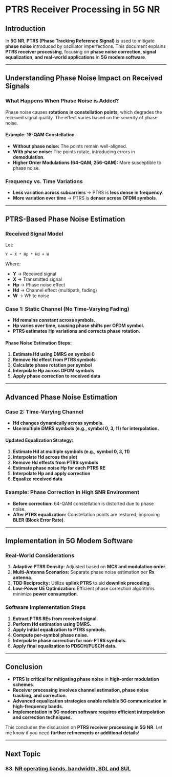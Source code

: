 # PTRS Receiver Processing in 5G NR

## Introduction

In **5G NR**, **PTRS (Phase Tracking Reference Signal)** is used to mitigate **phase noise** introduced by oscillator imperfections. This document explains **PTRS receiver processing**, focusing on **phase noise correction, signal equalization, and real-world applications** in **5G modem software**.

---

## Understanding Phase Noise Impact on Received Signals

### What Happens When Phase Noise is Added?
Phase noise causes **rotations in constellation points**, which degrades the received signal quality. The effect varies based on the severity of phase noise.

#### Example: 16-QAM Constellation
- **Without phase noise:** The points remain well-aligned.
- **With phase noise:** The points rotate, introducing errors in **demodulation**.
- **Higher Order Modulations (64-QAM, 256-QAM):** More susceptible to phase noise.

### Frequency vs. Time Variations
- **Less variation across subcarriers** → PTRS is **less dense in frequency**.
- **More variation over time** → PTRS is **denser across OFDM symbols**.

---

## PTRS-Based Phase Noise Estimation

### Received Signal Model
Let:
```
Y = X * Hp * Hd + W
```
Where:
- **Y** → Received signal
- **X** → Transmitted signal
- **Hp** → Phase noise effect
- **Hd** → Channel effect (multipath, fading)
- **W** → White noise

### Case 1: Static Channel (No Time-Varying Fading)
- **Hd remains constant across symbols.**
- **Hp varies over time, causing phase shifts per OFDM symbol.**
- **PTRS estimates Hp variations and corrects phase rotation.**

#### Phase Noise Estimation Steps:
1. **Estimate Hd using DMRS on symbol 0**
2. **Remove Hd effect from PTRS symbols**
3. **Calculate phase rotation per symbol**
4. **Interpolate Hp across OFDM symbols**
5. **Apply phase correction to received data**

---

## Advanced Phase Noise Estimation

### Case 2: Time-Varying Channel
- **Hd changes dynamically across symbols.**
- **Use multiple DMRS symbols (e.g., symbol 0, 3, 11) for interpolation.**

#### Updated Equalization Strategy:
1. **Estimate Hd at multiple symbols (e.g., symbol 0, 3, 11)**
2. **Interpolate Hd across the slot**
3. **Remove Hd effects from PTRS symbols**
4. **Estimate phase noise Hp for each PTRS RE**
5. **Interpolate Hp and apply correction**
6. **Equalize received data**

### Example: Phase Correction in High SNR Environment
- **Before correction:** 64-QAM constellation is distorted due to phase noise.
- **After PTRS equalization:** Constellation points are restored, improving **BLER (Block Error Rate)**.

---

## Implementation in 5G Modem Software

### Real-World Considerations
1. **Adaptive PTRS Density:** Adjusted based on **MCS and modulation order**.
2. **Multi-Antenna Scenarios:** Separate phase noise estimation per **Rx antenna**.
3. **TDD Reciprocity:** Utilize **uplink PTRS** to aid **downlink precoding**.
4. **Low-Power UE Optimization:** Efficient phase correction algorithms minimize **power consumption**.

### Software Implementation Steps
1. **Extract PTRS REs from received signal.**
2. **Perform Hd estimation using DMRS.**
3. **Apply initial equalization to PTRS symbols.**
4. **Compute per-symbol phase noise.**
5. **Interpolate phase correction for non-PTRS symbols.**
6. **Apply final equalization to PDSCH/PUSCH data.**

---

## Conclusion

- **PTRS is critical for mitigating phase noise** in **high-order modulation schemes**.
- **Receiver processing involves channel estimation, phase noise tracking, and correction.**
- **Advanced equalization strategies enable reliable 5G communication in high-frequency bands.**
- **Implementation in 5G modem software requires efficient interpolation and correction techniques.**

This concludes the discussion on **PTRS receiver processing in 5G NR**. Let me know if you need **further refinements or additional details**!



---
## Next Topic
### 83. [NR operating bands, bandwidth, SDL and SUL](../Additional_Topics/NR_operating_bands_bandwidth_SDL_SUL.md)  
